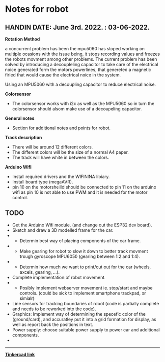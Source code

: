 # Notes for robot

**HANDIN DATE:** 
June 3rd. 2022. : 03-06-2022.
-

**Rotation Method**

a concurrent problem has been the mpu5060 has stoped working on multiple ocasions with the issue being, it stops recording values and freezes the robots movment among other problems. 
The current problem has been solved by introducing a decoupleling capacitor to take care of the electrical noice generated form the motors powerlines, that genereted a magnetic firled that would cause the electrical noice in the system. 

Using an MPU5060 with a decoupling capacitor to reduce electrical noise.         


**Colorsensor**
- The colorsensor works with i2c as well as the MPU5060 so in turn the colorsensor should alsom make use of a decoupeling capacitor.


**General notes** 
- Section for additional notes and points for robot.


**Track description**
- There will be around 12 different colors.
- The different colors will be the size of a normal A4 paper. 
- The track will have white in between the colors. 
 
**Arduino Wifi**
- Install required drivers and the WIFININA libiary. 
- Install board type (megaAVR). 
- pin 10 on the motorsheilld should be connected to pin 11 on the arduino wifi as pin 10 is not able to use PWM and it is needed for the motor control. 


**TODO**
-

- Get the Arduino Wifi module. (and change out the ESP32 dev board).
- Sketch and draw a 3D modelled frame for the car.
- - Determin best way of placing components of the car frame. 
- - Make gearing for robot to slow it down to better track movment trough gyroscope MPU6050 (gearing between 1:2 and 1:4).
- - Determin how much we want to print/cut out for the car (wheels, axcels, gearing, ...). 
- Complete implementation of robot movement.
- - Posibly implement webserver movement ie. stop/start and maybe controls. (could be sick to implement smartphone trackpad, or simialr)
- Line sensors for tracking boundaries of robot (code is partially complete and needs to be reworked into the code).
- Graphics: Implement way of determining the specefic color of the (ground/card), and accuratley put it into a grid formation for display, as well as report back the positions in text. 
- Power supply: choose suitable power supply to power car and additional components. 
- 

---

**[Tinkercad link](https://www.tinkercad.com/things/cVaP56cp1Xu-magnificent-jarv-wluff/edit?sharecode=f-WMT-jDCFX4ljCWVwpv9Y9nf8SZGSp0SBOLLC0KjG4)** 


